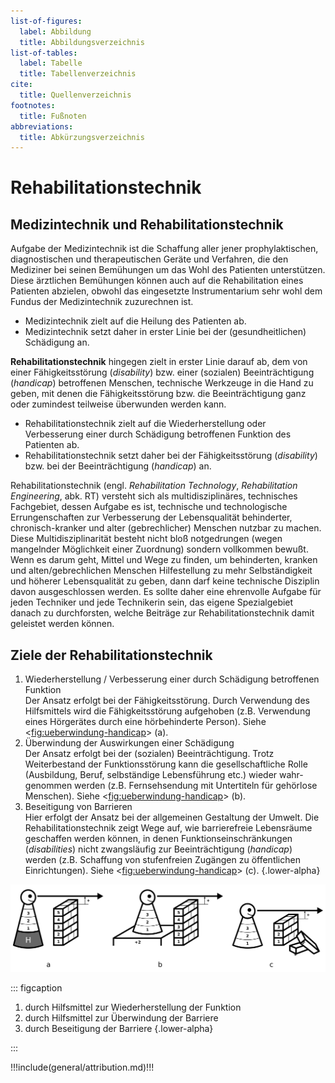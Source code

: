 ```yaml
---
list-of-figures:
  label: Abbildung
  title: Abbildungsverzeichnis
list-of-tables:
  label: Tabelle
  title: Tabellenverzeichnis
cite:
  title: Quellenverzeichnis
footnotes:
  title: Fußnoten
abbreviations:
  title: Abkürzungsverzeichnis
---
```


# Rehabilitationstechnik

## Medizintechnik und Rehabilitationstechnik

Aufgabe der Medizintechnik ist die Schaffung aller jener prophylaktischen, diagnostischen und therapeutischen Geräte und Verfahren, die den Mediziner bei seinen Bemühungen um das Wohl des Patienten unterstützen.
Diese ärztlichen Bemühungen können auch auf die Rehabilitation eines Patienten abzielen, obwohl das eingesetzte Instrumentarium sehr wohl dem Fundus der Medizintechnik zuzurechnen ist.

- Medizintechnik zielt auf die Heilung des Patienten ab.
- Medizintechnik setzt daher in erster Linie bei der (gesundheitlichen) Schädigung an.

**Rehabilitationstechnik** hingegen zielt in erster Linie darauf ab, dem von einer Fähigkeitsstörung (_disability_) bzw. einer (sozialen) Beeinträchtigung (_handicap_) betroffenen Menschen, technische Werkzeuge in die Hand zu geben, mit denen die Fähigkeitsstörung bzw. die Beeinträchtigung ganz oder zumindest teilweise überwunden werden kann.

- Rehabilitationstechnik zielt auf die Wiederherstellung oder Verbesserung einer durch Schädigung betroffenen Funktion des Patienten ab.
- Rehabilitationstechnik setzt daher bei der Fähigkeitsstörung (_disability_) bzw. bei der Beeinträchtigung (_handicap_) an.

Rehabilitationstechnik (engl. _Rehabilitation Technology_, _Rehabilitation Engineering_, abk. RT) versteht sich als multidisziplinäres, technisches Fachgebiet, dessen Aufgabe es ist, technische und technologische Errungenschaften zur Verbesserung der Lebensqualität behinderter, chronisch-kranker und alter (gebrechlicher) Menschen nutzbar zu machen.
Diese Multidisziplinarität besteht nicht bloß notgedrungen (wegen mangelnder Möglichkeit einer Zuordnung) sondern vollkommen bewußt.
Wenn es darum geht, Mittel und Wege zu finden, um behinderten, kranken und alten/gebrechlichen Menschen Hilfestellung zu mehr Selbständigkeit und höherer Lebensqualität zu geben, dann darf keine technische Disziplin davon ausgeschlossen werden.
Es sollte daher eine ehrenvolle Aufgabe für jeden Techniker und jede Technikerin sein, das eigene Spezialgebiet danach zu durchforsten, welche Beiträge zur Rehabilitationstechnik damit geleistet werden können.

## Ziele der Rehabilitationstechnik

1. Wiederherstellung / Verbesserung einer durch Schädigung betroffenen Funktion  
   Der Ansatz erfolgt bei der Fähigkeitsstörung.
   Durch Verwendung des Hilfsmittels wird die Fähigkeitsstörung aufgehoben (z.B. Verwendung eines Hörgerätes durch eine hörbehinderte Person).
   Siehe <<fig:ueberwindung-handicap>> (a).
2. Überwindung der Auswirkungen einer Schädigung  
   Der Ansatz erfolgt bei der (sozialen) Beeinträchtigung.
   Trotz Weiterbestand der Funktionsstörung kann die gesellschaftliche Rolle (Ausbildung, Beruf, selbständige Lebensführung etc.) wieder wahr-
   genommen werden (z.B. Fernsehsendung mit Untertiteln für gehörlose Menschen).
   Siehe <<fig:ueberwindung-handicap>> (b).
3. Beseitigung von Barrieren  
    Hier erfolgt der Ansatz bei der allgemeinen Gestaltung der Umwelt.
   Die Rehabilitationstechnik zeigt Wege auf, wie barrierefreie Lebensräume geschaffen werden können, in denen Funktionseinschränkungen (_disabilities_) nicht zwangsläufig zur Beeinträchtigung (_handicap_) werden (z.B. Schaffung von stufenfreien Zugängen zu öffentlichen Einrichtungen).
   Siehe <<fig:ueberwindung-handicap>> (c).
   {.lower-alpha}

![Überwindung des Handicaps](./pics/04/ueberwindung-des-handicaps.svg "ueberwindung-handicap#Überwindung des Handicaps [@zagler:2008].")

::: figcaption

1. durch Hilfsmittel zur Wiederherstellung der Funktion
2. durch Hilfsmittel zur Überwindung der Barriere
3. durch Beseitigung der Barriere
   {.lower-alpha}

:::

!!!include(general/attribution.md)!!!
